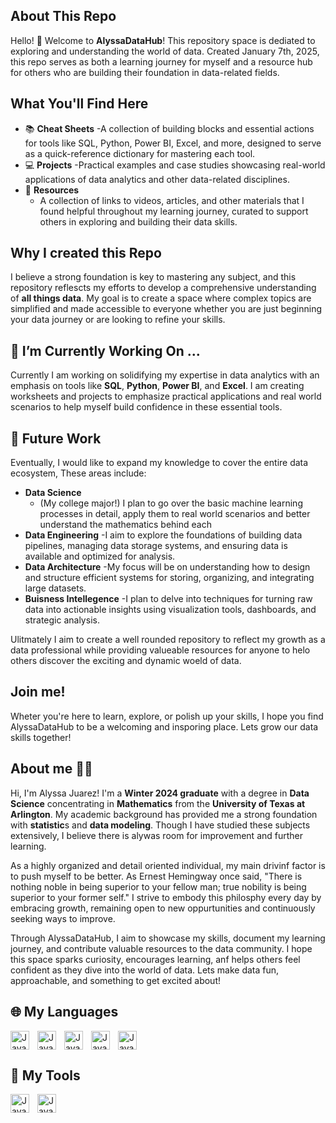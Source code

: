 ## About This Repo
Hello! 👋 Welcome to **AlyssaDataHub**! 
This repository space is dediated to exploring and understanding the world of data. Created January 7th, 2025, this repo serves as both a learning journey for myself and a resource hub for others who are building their foundation in data-related fields. 

## What You'll Find Here

* 📚 **Cheat Sheets**
  -A collection of building blocks and essential actions for tools like SQL, Python, Power BI, Excel, and more, designed to serve as a quick-reference dictionary for mastering each tool.
* 💻 **Projects**
  -Practical examples and case studies showcasing real-world applications of data analytics and other data-related disciplines.
* 📎 **Resources**
  - A collection of links to videos, articles, and other materials that I found helpful throughout my learning journey, curated to support others in exploring and building their data skills.

## Why I created this Repo
I believe a strong foundation is key to mastering any subject, and this repository reflescts my efforts to develop a comprehensive understanding of **all things data**. My goal is to create a space where complex topics are simplified and made accessible to everyone whether you are just beginning your data journey or are looking to refine your skills. 

## 🌱 I’m Currently Working On ...
Currently I am working on solidifying my expertise in data analytics with an emphasis on tools like **SQL**, **Python**, **Power BI**, and **Excel**. I am creating worksheets and projects to emphasize practical applications and real world scenarios to help myself build confidence in these essential tools. 

## 🔭 Future Work
Eventually, I would like to expand my knowledge to cover the entire data ecosystem, These areas include:

* **Data Science**
  * (My college major!) I plan to go over the basic machine learning processes in detail, apply them to real world scenarios and better understand the mathematics behind each
* **Data Engineering**
  -I aim to explore the foundations of building data pipelines, managing data storage systems, and ensuring data is available and optimized for analysis.
* **Data Architecture**
  -My focus will be on understanding how to design and structure efficient systems for storing, organizing, and integrating large datasets.
* **Buisness Intellegence**
  -I plan to delve into techniques for turning raw data into actionable insights using visualization tools, dashboards, and strategic analysis.
  
Ulitmately I aim to create a well rounded repository to reflect my growth as a data professional while providing valueable resources for anyone to helo others discover the exciting and dynamic woeld of data.

## Join me!
Wheter you're here to learn, explore, or polish up your skills, I hope you find AlyssaDataHub to be a welcoming and insporing place. Lets grow our data skills together!

## About me 🙋‍♀️
Hi, I'm Alyssa Juarez! I'm a **Winter 2024 graduate** with a degree in **Data Science** concentrating in **Mathematics** from the **University of Texas at Arlington**. My academic background has provided me a strong foundation with **statistic**s and **data modeling**. Though I have studied these subjects extensively, I believe there is alywas room for improvement and further learning.

As a highly organized and detail oriented individual, my main drivinf factor is to push myself to be better. As Ernest Hemingway once said, "There is nothing noble in being superior to your fellow man; true nobility is being superior to your former self." I strive to embody this philosphy every day by embracing growth, remaining open to new oppurtunities and continuously seeking ways to improve. 

Through AlyssaDataHub, I aim to showcase my skills, document my learning journey, and contribute valuable resources to the data community. I hope this space sparks curiosity, encourages learning, anf helps others feel confident as they dive into the world of data. Lets make data fun, approachable, and something to get excited about!

## 🌐 My Languages
<img align="left" alt="Java" width="30px" style="padding-right:10px;" src="https://cdn.jsdelivr.net/gh/devicons/devicon@latest/icons/python/python-original.svg" />
          
<img align="left" alt="Java" width="30px" style="padding-right:10px;"  src="https://cdn.jsdelivr.net/gh/devicons/devicon@latest/icons/azuresqldatabase/azuresqldatabase-original.svg" />
<img align="left" alt="Java" width="30px" style="padding-right:10px;" src="https://cdn.jsdelivr.net/gh/devicons/devicon@latest/icons/rstudio/rstudio-original.svg" />
<img align="left" alt="Java" width="30px" style="padding-right:10px;" src="https://cdn.icon-icons.com/icons2/2699/PNG/512/sas_logo_icon_170761.png" />
<img align="left" alt="Java" width="30px" style="padding-right:10px;" src="https://cdn.jsdelivr.net/gh/devicons/devicon@latest/icons/matlab/matlab-original.svg" />
<br clear="left"/>

## 🧰 My Tools
<img align="left" alt="Java" width="30px" style="padding-right:10px;" src="https://cdn.jsdelivr.net/gh/devicons/devicon@latest/icons/jupyter/jupyter-original-wordmark.svg" />
<img align="left" alt="Java" width="30px" style="padding-right:10px;" src="[https://cdn.jsdelivr.net/gh/devicons/devicon@latest/icons/jupyter/jupyter-original-wordmark.svg](https://logos-world.net/wp-content/uploads/2022/02/Power-BI-Logo.png)" />
